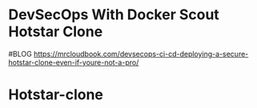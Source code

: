 # DevSecOps With Docker Scout Hotstar Clone

#BLOG
https://mrcloudbook.com/devsecops-ci-cd-deploying-a-secure-hotstar-clone-even-if-youre-not-a-pro/
# Hotstar-clone
